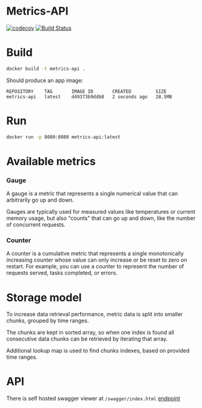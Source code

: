# Metrics-API

[![codecov](https://codecov.io/gh/mic90/metrics-api/branch/master/graph/badge.svg?token=8RS6X1XORO)](https://codecov.io/gh/mic90/metrics-api)
[![Build Status](https://travis-ci.com/mic90/metrics-api.svg?token=P2rqpx8Ukgp6jqhbA9Bu&branch=master)](https://travis-ci.com/mic90/metrics-api)

# Build
```bash
docker build -t metrics-api .
```
Should produce an app image:
```
REPOSITORY    TAG       IMAGE ID       CREATED         SIZE
metrics-api   latest    d49373b9ddb8   2 seconds ago   28.5MB
```

# Run
```bash
docker run -p 8080:8080 metrics-api:latest
```

# Available metrics

### Gauge

A gauge is a metric that represents a single numerical value that can arbitrarily go up and down.

Gauges are typically used for measured values like temperatures or current memory usage, but also "counts" that can go up and down, like the number of concurrent requests.

### Counter
A counter is a cumulative metric that represents a single monotonically increasing counter whose value can only increase or be reset to zero on restart. 
For example, you can use a counter to represent the number of requests served, tasks completed, or errors.

# Storage model

To increase data retrieval performance, metric data is split into smaller chunks, grouped by time ranges.

The chunks are kept in sorted array, so when one index is found all consecutive data chunks can be retrieved by iterating that array.

Additional lookup map is used to find chunks indexes, based on provided time ranges.

# API

There is self hosted swagger viewer at `/swagger/index.html` [endpoint](http://127.0.0.1:8080/swagger/index.html)
